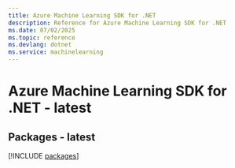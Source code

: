 ```yaml
---
title: Azure Machine Learning SDK for .NET
description: Reference for Azure Machine Learning SDK for .NET
ms.date: 07/02/2025
ms.topic: reference
ms.devlang: dotnet
ms.service: machinelearning
---
```

# Azure Machine Learning SDK for .NET - latest
## Packages - latest
[!INCLUDE [packages](machine-learning-index.md)]